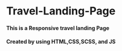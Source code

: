 # Travel-Landing-Page
#### This is a Responsive  travel landing Page
#### Created by using HTML,CSS,SCSS, and JS
